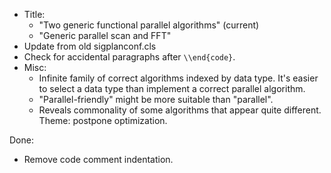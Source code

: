 *   Title:
    *   "Two generic functional parallel algorithms" (current)
    *   "Generic parallel scan and FFT"
*   Update from old sigplanconf.cls
*   Check for accidental paragraphs after `\\end{code}`.
*   Misc:
    *   Infinite family of correct algorithms indexed by data type.
        It's easier to select a data type than implement a correct parallel algorithm.
    *   "Parallel-friendly" might be more suitable than "parallel".
    *   Reveals commonality of some algorithms that appear quite different.
        Theme: postpone optimization.

Done:

*   Remove code comment indentation.
